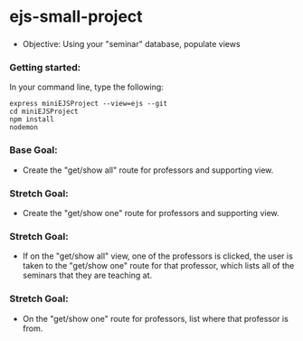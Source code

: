 # ejs-small-project

###
 - Objective: Using your "seminar" database, populate views

### Getting started:
In your command line, type the following:
```
express miniEJSProject --view=ejs --git
cd miniEJSProject
npm install
nodemon
```

### Base Goal: 
 - Create the "get/show all" route for professors and supporting view.
### Stretch Goal: 
 - Create the "get/show one" route for professors and supporting view. 
### Stretch Goal: 
 - If on the "get/show all" view, one of the professors is clicked, the user is taken to the "get/show one" route for that professor, which lists all of the seminars that they are teaching at.
### Stretch Goal:
 - On the "get/show one" route for professors, list where that professor is from.
